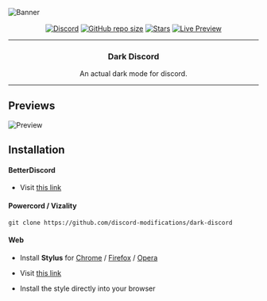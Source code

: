 ![Banner](https://raw.githubusercontent.com/discord-modifications/dark-discord/master/assets/banner.png)

<p align='center'>
   <a href='https://discord.gg/HQ5N7Rcajc'><img align='center' alt='Discord' src='https://img.shields.io/discord/887015827134632057?color=745ec5&label=DISCORD&logo=discord&logoColor=white&style=for-the-badge'></a>
   <a href='#'><img align='center' alt='GitHub repo size' src='https://img.shields.io/github/repo-size/discord-modifications/dark-discord?color=745ec5&style=for-the-badge&logo=github'></a>
   <a href='https://github.com/discord-modifications/dark-discord/stargazers'><img align='center' alt='Stars' src='https://img.shields.io/github/stars/discord-modifications/dark-discord?color=745ec5&style=for-the-badge&logo=data%3Aimage/png%3Bbase64%2CiVBORw0KGgoAAAANSUhEUgAAAB4AAAAdCAYAAAC9pNwMAAAACXBIWXMAAAsTAAALEwEAmpwYAAAAIGNIUk0AAHpFAACAgwAA/FcAAIDoAAB5FgAA8QEAADtfAAAcheDStWoAAAHISURBVHjavJS/a1NRGIafm7RaaGJ1KR0MQUVNBiOhtKLg6GKXItRJVwc3M%2BpW%2Bg/4Fwid3LRLBydBHARBiqSiqcY2UOgipopBQnxdzpXr5dyb5iQnHxw49/z4nvOe7543kIRjPAFywIrL5sARPAF0TT8P/Bw0QcZR7cNIf3VcirNG4ZT5/mOuvONb8YMINMzxyLfiLNAGpmPjPVPrji/F9y3Q8EA1n4oPgNmEuUNgxofitRQowAng8bCKTwFF4CxQBq4BN4%2BY8wXwCvgAfAb2gG828C3gDHDOgIpAIaGWLvELaAG7QBNoAF8DSV8MeJxxkAEWgfoYoU1gPqzxceANcNkztAEsAO3wr/5tBt55hH4C5o0B/fecusBVT/CPpqQ//o1IircJSW81utiWlItzkt5xAGwBl4ZUugNUbB6eZplFU5djjtAeUAXeu3h1CzjtCG4DJ128eq6PN/eLPHDeBVwd4prD3FUXcGkEz%2BiCC/jiCMAlH%2BAN4JmrYpuBhG0/wRCeSqpE1pUkrSes/S5p0pY/CVqwJNmUdD3loFckPbfsKw8CXo5sfC1pKQUYbzckvYzsvzMI%2BJ7x2LsDAOPttqS6pJpt/u8AK65O%2Bt9ReEMAAAAASUVORK5CYII%3D'></a>
   <a href='https://gibbu.github.io/ThemePreview/?file=https://discord-modifications.github.io/dark-discord/src/source.css'><img align='center' alt='Live Preview' src='https://img.shields.io/static/v1?label=+&message=live%20preview&color=745ec5&style=for-the-badge'></a>
</p>

---

<h3 align='center'>Dark Discord</h3>

<p align='center'>An actual dark mode for discord.</p>


---

## Previews

![Preview](https://files.unbound.rip/r/033289.png)
## Installation
#### BetterDiscord
- Visit [this link](https://discord-modifications.github.io/downloader/?theme=dark-discord)

#### Powercord / Vizality
`git clone https://github.com/discord-modifications/dark-discord`

#### Web
- Install **Stylus** for [Chrome](https://chrome.google.com/webstore/detail/stylus/clngdbkpkpeebahjckkjfobafhncgmne) / [Firefox](https://addons.mozilla.org/en-US/firefox/addon/styl-us/) / [Opera](https://github.com/openstyles/stylus/wiki/Opera,-Outdated-Stylus)

- Visit [this link](https://raw.githubusercontent.com/discord-modifications/dark-discord/master/src/stylus.user.css)

- Install the style directly into your browser
